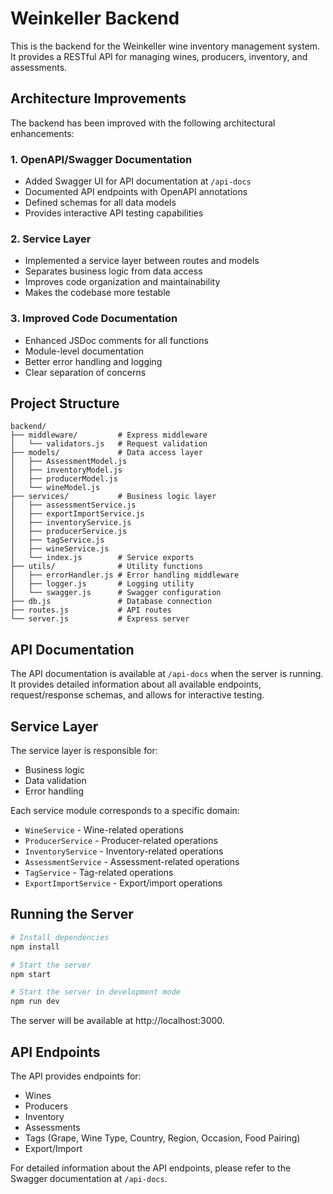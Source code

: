 # Weinkeller Backend

This is the backend for the Weinkeller wine inventory management system. It provides a RESTful API for managing wines, producers, inventory, and assessments.

## Architecture Improvements

The backend has been improved with the following architectural enhancements:

### 1. OpenAPI/Swagger Documentation

- Added Swagger UI for API documentation at `/api-docs`
- Documented API endpoints with OpenAPI annotations
- Defined schemas for all data models
- Provides interactive API testing capabilities

### 2. Service Layer

- Implemented a service layer between routes and models
- Separates business logic from data access
- Improves code organization and maintainability
- Makes the codebase more testable

### 3. Improved Code Documentation

- Enhanced JSDoc comments for all functions
- Module-level documentation
- Better error handling and logging
- Clear separation of concerns

## Project Structure

```
backend/
├── middleware/         # Express middleware
│   └── validators.js   # Request validation
├── models/             # Data access layer
│   ├── AssessmentModel.js
│   ├── inventoryModel.js
│   ├── producerModel.js
│   └── wineModel.js
├── services/           # Business logic layer
│   ├── assessmentService.js
│   ├── exportImportService.js
│   ├── inventoryService.js
│   ├── producerService.js
│   ├── tagService.js
│   ├── wineService.js
│   └── index.js        # Service exports
├── utils/              # Utility functions
│   ├── errorHandler.js # Error handling middleware
│   ├── logger.js       # Logging utility
│   └── swagger.js      # Swagger configuration
├── db.js               # Database connection
├── routes.js           # API routes
└── server.js           # Express server
```

## API Documentation

The API documentation is available at `/api-docs` when the server is running. It provides detailed information about all available endpoints, request/response schemas, and allows for interactive testing.

## Service Layer

The service layer is responsible for:

- Business logic
- Data validation
- Error handling

Each service module corresponds to a specific domain:

- `WineService` - Wine-related operations
- `ProducerService` - Producer-related operations
- `InventoryService` - Inventory-related operations
- `AssessmentService` - Assessment-related operations
- `TagService` - Tag-related operations
- `ExportImportService` - Export/import operations

## Running the Server

```bash
# Install dependencies
npm install

# Start the server
npm start

# Start the server in development mode
npm run dev
```

The server will be available at http://localhost:3000.

## API Endpoints

The API provides endpoints for:

- Wines
- Producers
- Inventory
- Assessments
- Tags (Grape, Wine Type, Country, Region, Occasion, Food Pairing)
- Export/Import

For detailed information about the API endpoints, please refer to the Swagger documentation at `/api-docs`.
